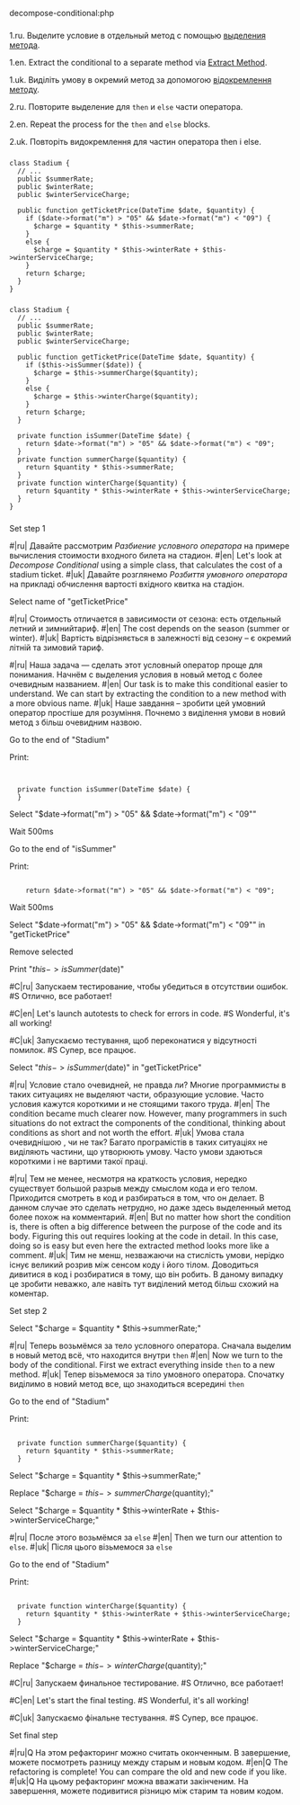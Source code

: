 decompose-conditional:php

###

1.ru. Выделите условие в отдельный метод с помощью <a href="/extract-method">выделения метода</a>.

1.en. Extract the conditional to a separate method via <a href="/extract-method">Extract Method</a>.

1.uk. Виділіть умову в окремий метод за допомогою <a href="/extract-method">відокремлення методу</a>.

2.ru. Повторите выделение для <code>then</code> и <code>else</code> части оператора.

2.en. Repeat the process for the <code>then</code> and <code>else</code> blocks.

2.uk. Повторіть видокремлення для частин оператора then і else.



###

```
class Stadium {
  // ...
  public $summerRate;
  public $winterRate;
  public $winterServiceCharge;

  public function getTicketPrice(DateTime $date, $quantity) {
    if ($date->format("m") > "05" && $date->format("m") < "09") {
      $charge = $quantity * $this->summerRate;
    }
    else {
      $charge = $quantity * $this->winterRate + $this->winterServiceCharge;
    }
    return $charge;
  }
}
```

###

```
class Stadium {
  // ...
  public $summerRate;
  public $winterRate;
  public $winterServiceCharge;

  public function getTicketPrice(DateTime $date, $quantity) {
    if ($this->isSummer($date)) {
      $charge = $this->summerCharge($quantity);
    }
    else {
      $charge = $this->winterCharge($quantity);
    }
    return $charge;
  }

  private function isSummer(DateTime $date) {
    return $date->format("m") > "05" && $date->format("m") < "09";
  }
  private function summerCharge($quantity) {
    return $quantity * $this->summerRate;
  }
  private function winterCharge($quantity) {
    return $quantity * $this->winterRate + $this->winterServiceCharge;
  }
}
```

###

Set step 1

#|ru| Давайте рассмотрим <i>Разбиение условного оператора</i> на примере вычисления стоимости входного билета на стадион.
#|en| Let's look at <i>Decompose Conditional</i> using a simple class, that calculates the cost of a stadium ticket.
#|uk| Давайте розглянемо <i>Розбиття умовного оператора</i> на прикладі обчислення вартості вхідного квитка на стадіон.

Select name of "getTicketPrice"

#|ru| Стоимость отличается в зависимости от сезона: есть отдельный летний и зимнийтариф.
#|en| The cost depends on the season (summer or winter).
#|uk| Вартість відрізняється в залежності від сезону – є окремий літній та зимовий тариф.

#|ru| Наша задача — сделать этот условный оператор проще для понимания. Начнём с выделения условия в новый метод с более очевидным названием.
#|en| Our task is to make this conditional easier to understand. We can start by extracting the condition to a new method with a more obvious name.
#|uk| Наше завдання – зробити цей умовний оператор простіше для розуміння. Почнемо з виділення умови в новий метод з більш очевидним назвою.

Go to the end of "Stadium"

Print:
```


  private function isSummer(DateTime $date) {
  }
```

Select "$date->format("m") > "05" && $date->format("m") < "09""

Wait 500ms

Go to the end of "isSummer"

Print:
```

    return $date->format("m") > "05" && $date->format("m") < "09";
```

Wait 500ms

Select "$date->format("m") > "05" && $date->format("m") < "09"" in "getTicketPrice"

Remove selected

Print "$this->isSummer($date)"


#C|ru| Запускаем тестирование, чтобы убедиться в отсутствии ошибок.
#S Отлично, все работает!

#C|en| Let's launch autotests to check for errors in code.
#S Wonderful, it's all working!

#C|uk| Запускаємо тестування, щоб переконатися у відсутності помилок.
#S Супер, все працює.

Select "$this->isSummer($date)" in "getTicketPrice"

#|ru| Условие стало очевидней, не правда ли? Многие программисты в таких ситуациях не выделяют части, образующие условие. Часто условия кажутся короткими и не стоящими такого труда.
#|en| The condition became much clearer now. However, many programmers in such situations do not extract the components of the conditional, thinking about conditions as short and not worth the effort.
#|uk| Умова стала очевиднішою , чи не так? Багато програмістів в таких ситуаціях не виділяють частини, що утворюють умову. Часто умови здаються короткими і не вартими такої праці.

#|ru| Тем не менее, несмотря на краткость условия, нередко существует большой разрыв между смыслом кода и его телом. Приходится смотреть в код и разбираться в том, что он делает. В данном случае это сделать нетрудно, но даже здесь выделенный метод более похож на комментарий.
#|en| But no matter how short the condition is, there is often a big difference between the purpose of the code and its body. Figuring this out requires looking at the code in detail. In this case, doing so is easy but even here the extracted method looks more like a comment.
#|uk| Тим не менш, незважаючи на стислість умови, нерідко існує великий розрив між сенсом коду і його тілом. Доводиться дивитися в код і розбиратися в тому, що він робить. В даному випадку це зробити неважко, але навіть тут виділений метод більш схожий на коментар.

Set step 2

Select "$charge = $quantity * $this->summerRate;"

#|ru| Теперь возьмёмся за тело условного оператора. Сначала выделим в новый метод всё, что находится внутри <code>then</code>
#|en| Now we turn to the body of the conditional. First we extract everything inside <code>then</code> to a new method.
#|uk| Тепер візьмемося за тіло умовного оператора. Спочатку виділимо в новий метод все, що знаходиться всередині <code>then</code>

Go to the end of "Stadium"

Print:
```

  private function summerCharge($quantity) {
    return $quantity * $this->summerRate;
  }
```

Select "$charge = $quantity * $this->summerRate;"

Replace "$charge = $this->summerCharge($quantity);"

Select "$charge = $quantity * $this->winterRate + $this->winterServiceCharge;"

#|ru| После этого возьмёмся за <code>else</code>
#|en| Then we turn our attention to <code>else</code>.
#|uk| Після цього візьмемося за <code>else</code>

Go to the end of "Stadium"

Print:
```

  private function winterCharge($quantity) {
    return $quantity * $this->winterRate + $this->winterServiceCharge;
  }
```

Select "$charge = $quantity * $this->winterRate + $this->winterServiceCharge;"

Replace "$charge = $this->winterCharge($quantity);"

#C|ru| Запускаем финальное тестирование.
#S Отлично, все работает!

#C|en| Let's start the final testing.
#S Wonderful, it's all working!

#C|uk| Запускаємо фінальне тестування.
#S Супер, все працює.

Set final step

#|ru|Q На этом рефакторинг можно считать оконченным. В завершение, можете посмотреть разницу между старым и новым кодом.
#|en|Q The refactoring is complete! You can compare the old and new code if you like.
#|uk|Q На цьому рефакторинг можна вважати закінченим. На завершення, можете подивитися різницю між старим та новим кодом.